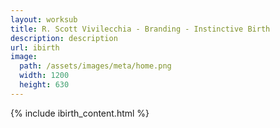 ```yaml
---
layout: worksub
title: R. Scott Vivilecchia - Branding - Instinctive Birth
description: description
url: ibirth
image:
  path: /assets/images/meta/home.png
  width: 1200
  height: 630
---
```


<div class="container">
	<div class="row">
		<div class="dark-content-box col-10 offset-1 col-md-8 offset-md-2">
			{% include ibirth_content.html %}
		</div>
	</div>
</div>
